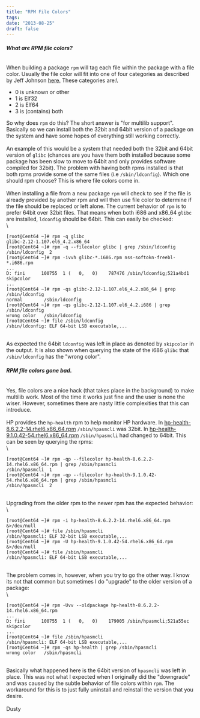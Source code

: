 ```yaml
---
title: "RPM File Colors"
tags:
date: "2013-08-25"
draft: false
---
```


#### *What are RPM file colors?*

\
When building a package `rpm` will tag each file within the package with
a file color. Usually the file color will fit into one of four
categories as described by Jeff Johnson
[here.](http://www.redhat.com/archives/rpm-list/2003-May/msg00228.html)
These categories are:\

-   0 is unknown or other
-   1 is Elf32
-   2 is Elf64
-   3 is (contains) both

So why does `rpm` do this? The short answer is "for multilib support".
Basically so we can install both the 32bit and 64bit version of a
package on the system and have some hopes of everything still working
correctly.\
\
An example of this would be a system that needed both the 32bit and
64bit version of `glibc` (chances are you have them both installed
because some package has been slow to move to 64bit and only provides
software compiled for 32bit). The problem with having both rpms
installed is that both rpms provide some of the same files (i.e
`/sbin/ldconfig`). Which one should rpm choose? This is where file
colors come in.\
\
When installing a file from a new package `rpm` will check to see if the
file is already provided by another rpm and will then use file color to
determine if the file should be replaced or left alone. The current
behavior of `rpm` is to prefer 64bit over 32bit files. That means when
both i686 and x86\_64 `glibc` are installed, `ldconfig` should be 64bit.
This can easily be checked:\
\

```nohighlight
[root@Cent64 ~]# rpm -q glibc
glibc-2.12-1.107.el6_4.2.x86_64
[root@Cent64 ~]# rpm -q --filecolor glibc | grep /sbin/ldconfig
/sbin/ldconfig  2
[root@Cent64 ~]# rpm -ivvh glibc-*.i686.rpm nss-softokn-freebl-*.i686.rpm
...
D: fini      100755  1 (   0,   0)    787476 /sbin/ldconfig;521a4bd1 skipcolor
...
[root@Cent64 ~]# rpm -qs glibc-2.12-1.107.el6_4.2.x86_64 | grep /sbin/ldconfig
normal        /sbin/ldconfig
[root@Cent64 ~]# rpm -qs glibc-2.12-1.107.el6_4.2.i686 | grep /sbin/ldconfig
wrong color   /sbin/ldconfig
[root@Cent64 ~]# file /sbin/ldconfig 
/sbin/ldconfig: ELF 64-bit LSB executable,...
```

\
As expected the 64bit `ldconfig` was left in place as denoted by
`skipcolor` in the output. It is also shown when querying the state of
the i686 `glibc` that `/sbin/ldconfig` has the "wrong color".

#### *RPM file colors gone bad.*

\
Yes, file colors are a nice hack (that takes place in the background) to
make multilib work. Most of the time it works just fine and the user is
none the wiser. However, sometimes there are nasty little complexities
that this can introduce.\
\
HP provides the `hp-health` rpm to help monitor HP hardware. In
[hp-health-8.6.2.2-14.rhel6.x86\_64.rpm](http://downloads.linux.hp.com/downloads/PSP/RedHatEnterpriseServer/6.0/packages/x86_64/hp-health-8.6.2.2-14.rhel6.x86_64.rpm)
`/sbin/hpasmcli` was 32bit. In
[hp-health-9.1.0.42-54.rhel6.x86\_64.rpm](http://downloads.linux.hp.com/downloads/PSP/RedHatEnterpriseServer/6.0/packages/x86_64/hp-health-9.1.0.42-54.rhel6.x86_64.rpm)
`/sbin/hpasmcli` had changed to 64bit. This can be seen by querying the
rpms:\
\

```nohighlight
[root@Cent64 ~]# rpm -qp --filecolor hp-health-8.6.2.2-14.rhel6.x86_64.rpm | grep /sbin/hpasmcli
/sbin/hpasmcli  1
[root@Cent64 ~]# rpm -qp --filecolor hp-health-9.1.0.42-54.rhel6.x86_64.rpm | grep /sbin/hpasmcli
/sbin/hpasmcli  2
```

\
Upgrading from the older rpm to the newer rpm has the expected
behavior:\
\

```nohighlight
[root@Cent64 ~]# rpm -i hp-health-8.6.2.2-14.rhel6.x86_64.rpm &>/dev/null
[root@Cent64 ~]# file /sbin/hpasmcli 
/sbin/hpasmcli: ELF 32-bit LSB executable,...
[root@Cent64 ~]# rpm -U hp-health-9.1.0.42-54.rhel6.x86_64.rpm &>/dev/null
[root@Cent64 ~]# file /sbin/hpasmcli 
/sbin/hpasmcli: ELF 64-bit LSB executable,...
```

\
The problem comes in, however, when you try to go the other way. I know
its not that common but sometimes I do "upgrade" to the older version of
a package:\
\

```nohighlight
[root@Cent64 ~]# rpm -Uvv --oldpackage hp-health-8.6.2.2-14.rhel6.x86_64.rpm
...
D: fini      100755  1 (   0,   0)    179005 /sbin/hpasmcli;521a55ec skipcolor
...
[root@Cent64 ~]# file /sbin/hpasmcli 
/sbin/hpasmcli: ELF 64-bit LSB executable,...
[root@Cent64 ~]# rpm -qs hp-health | grep /sbin/hpasmcli
wrong color   /sbin/hpasmcli
```

\
Basically what happened here is the 64bit version of `hpasmcli` was left
in place. This was not what I expected when I originally did the
"downgrade" and was caused by the subtle behavior of file colors within
`rpm`. The workaround for this is to just fully uninstall and reinstall
the version that you desire.\
\
Dusty
